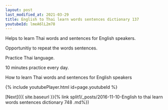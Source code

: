 ```yaml
---
layout: post
last_modified_at: 2021-03-29
title: English to Thai learn words sentences dictionary 137 
youtubeId: lmeA6lL2m78
---
```

 
 
Helps to learn Thai words and sentences for English speakers.

Opportunitiy to repeat the words sentences. 

Practice Thai language. 
 
10 minutes practice every day. 
 
How to learn Thai words and sentences for English speakers 
 
{% include youtubePlayer.html id=page.youtubeId %}
 
 
[Next]({{ site.baseurl }}{% link  split1/_posts/2016-11-10-English to thai learn words sentences dictionary 748 .md%})
 

